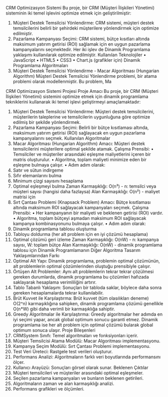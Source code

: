 CRM Optimizasyon Sistemi
Bu proje, bir CRM (Müşteri İlişkileri Yönetimi) sisteminin iki temel işlevini optimize etmek için geliştirilmiştir:
1.	Müşteri Destek Temsilcisi Yönlendirme: CRM sistemi, müşteri destek temsilcilerini belirli bir şehirdeki müşterilere yönlendirmek için optimize edilmiştir.
2.	Pazarlama Kampanyası Seçimi: CRM sistemi, bütçe kısıtları altında maksimum yatırım getirisi (ROI) sağlamak için en uygun pazarlama kampanyalarını seçmektedir.
Her iki işlev de Dinamik Programlama yaklaşımı kullanılarak optimize edilmiştir.
Kullanılan Teknolojiler
•	JavaScript
•	HTML5
•	CSS3
•	Chart.js (grafikler için)
Dinamik Programlama Algoritmaları
1. Müşteri Destek Temsilcisi Yönlendirme - Macar Algoritması (Hungarian Algorithm)
Müşteri Destek Temsilcisi Yönlendirme problemi, bir atama problemi olarak modellenmiştir. Bu problem, Ma

CRM Optimizasyon Sistemi Projesi
Proje Amacı
Bu proje, bir CRM (Müşteri İlişkileri Yönetimi) sistemini optimize etmek için dinamik programlama tekniklerini kullanarak iki temel işlevi geliştirmeyi amaçlamaktadır:
1.	Müşteri Destek Temsilcisi Yönlendirme: Müşteri destek temsilcilerini, müşterilerin taleplerine ve temsilcilerin uygunluğuna göre optimize edilmiş bir şekilde yönlendirmek.
2.	Pazarlama Kampanyası Seçimi: Belirli bir bütçe kısıtlaması altında, maksimum yatırım getirisi (ROI) sağlayacak en uygun pazarlama kampanyalarını seçmek.
Kullanılan Algoritmalar
1. Macar Algoritması (Hungarian Algorithm)
Amacı: Müşteri destek temsilcilerini müşterilere optimal şekilde atamak.
Çalışma Prensibi:
•	Temsilciler ve müşteriler arasındaki eşleşme maliyetlerini içeren bir matris oluşturulur.
•	Algoritma, toplam maliyeti minimize eden bir eşleşme bulmaya çalışır.
•	Adım adım olarak: 
1.	Satır ve sütun indirgeme
2.	Sıfır elemanlarını bulma
3.	Minimum çizgi sayısını hesaplama
4.	Optimal eşleşmeyi bulma
Zaman Karmaşıklığı: O(n³) - n: temsilci veya müşteri sayısı (hangisi daha fazlaysa) Alan Karmaşıklığı: O(n²) - maliyet matrisi için
2. Sırt Çantası Problemi (Knapsack Problem)
Amacı: Bütçe kısıtlaması altında maksimum ROI sağlayacak kampanyaları seçmek.
Çalışma Prensibi:
•	Her kampanyanın bir maliyeti ve beklenen getirisi (ROI) vardır.
•	Algoritma, toplam bütçeyi aşmadan maksimum ROI sağlayacak kampanya kombinasyonunu bulmaya çalışır.
•	Adım adım olarak: 
1.	Dinamik programlama tablosu oluşturma
2.	Tabloyu doldurma (her alt problem için en iyi çözümü hesaplama)
3.	Optimal çözümü geri izleme
Zaman Karmaşıklığı: O(nW) - n: kampanya sayısı, W: toplam bütçe Alan Karmaşıklığı: O(nW) - dinamik programlama tablosu için
Dinamik Programlamanın Diğer Algoritma Tasarım Yaklaşımlarından Farkı
1.	Optimal Alt Yapı: Dinamik programlama, problemin optimal çözümünün, alt problemlerin optimal çözümlerinden oluştuğu prensibiyle çalışır.
2.	Örtüşen Alt Problemler: Aynı alt problemlerin tekrar tekrar çözülmesi gereken durumlarda, dinamik programlama bu çözümleri hafızada saklayarak hesaplama verimliliğini artırır.
3.	Tablo Tabanlı Yaklaşım: Sonuçları bir tabloda saklar, böylece daha sonra gereken hesaplamalarda tekrar kullanılabilir.
4.	Brüt Kuvvet ile Karşılaştırma: Brüt kuvvet (tüm olasılıkları deneme) O(2^n) karmaşıklığına sahipken, dinamik programlama çözümü genellikle O(n*W) gibi daha verimli bir karmaşıklığa sahiptir.
5.	Greedy Algoritmalar ile Karşılaştırma: Greedy algoritmalar her adımda en iyi seçimi yapar, ancak global optimum sonucu garanti etmez. Dinamik programlama ise her alt problem için optimal çözümü bularak global optimum sonuca ulaşır.
Proje Bileşenleri
1.	CRMSystem Sınıfı: Temel algoritmaları ve fonksiyonları içerir.
2.	Müşteri Temsilcisi Atama Modülü: Macar Algoritması implementasyonu.
3.	Kampanya Seçim Modülü: Sırt Çantası Problemi implementasyonu.
4.	Test Veri Üreteci: Rastgele test verileri oluşturur.
5.	Performans Analizi: Algoritmaların farklı veri boyutlarında performansını ölçer.
6.	Kullanıcı Arayüzü: Sonuçları görsel olarak sunar.
Beklenen Çıktılar
1.	Müşteri temsilcileri ve müşteriler arasındaki optimal eşleşmeler.
2.	Seçilen pazarlama kampanyaları ve bunların beklenen getirileri.
3.	Algoritmaların zaman ve alan karmaşıklığı analizi.
4.	Performans grafikleri ve ölçümleri.

